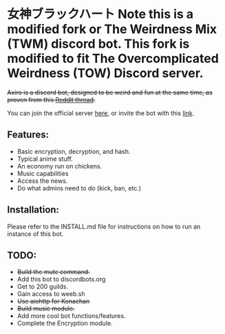 # 女神ブラックハート Note this is a modified fork or The Weirdness Mix (TWM) discord bot. This fork is modified to fit The Overcomplicated Weirdness (TOW) Discord server.

~~Axiro is a discord bot, designed to be weird and fun at the same time, as proven from this [Reddit thread](https://www.reddit.com/r/softwaregore/comments/ayfcbe/and_you_thought_student_debt_was_bad_try_discord/).~~

You can join the official server [here](https://discord.gg/veVDS47), or invite the bot with this [link](https://discord.com/oauth2/authorize?client_id=762890120268480523&permissions=8&scope=bot).

## Features:

* Basic encryption, decryption, and hash.
* Typical anime stuff.
* An economy run on chickens.
* Music capabilities
* Access the news.
* Do what admins need to do (kick, ban, etc.)

## Installation:

Please refer to the INSTALL.md file for instructions on how to run an instance of this bot.

## TODO:

* ~~Build the mute command.~~
* Add this bot to discordbots.org
* Get to 200 guilds.
* Gain access to weeb.sh
* ~~Use aiohttp for Konachan~~
* ~~Build music module.~~
* Add more cool bot functions/features.
* Complete the Encryption module.
